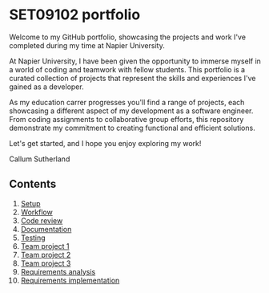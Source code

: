 # SET09102 portfolio

Welcome to my GitHub portfolio, showcasing the projects and work I've completed during my time at Napier University.

At Napier University, I have been given the opportunity to immerse myself in a world of coding and teamwork with fellow students. This portfolio is a curated collection of projects that represent the skills and experiences I've gained as a developer.

As my education carrer progresses you'll find a range of projects, each showcasing a different aspect of my development as a software engineer. From coding assignments to collaborative group efforts, this repository demonstrate my commitment to creating functional and efficient solutions.

Let's get started, and I hope you enjoy exploring my work!


Callum Sutherland

## Contents

1. [Setup](week2_setup.md)
2. [Workflow](week3_workflow.md)
3. [Code review](week4_code_review.md)
4. [Documentation](week5_documentation.md)
5. [Testing](week6_testing.md)
6. [Team project 1](week8_project.md)
7. [Team project 2](week9_project.md)
8. [Team project 3](week10_project.md)
9. [Requirements analysis](week11_requirements.md)
10. [Requirements implementation](week12_implementation.md)
